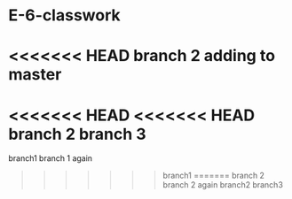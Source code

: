 # E-6-classwork
<<<<<<< HEAD
branch 2
adding to master
=======
<<<<<<< HEAD
<<<<<<< HEAD
branch 2
branch 3 
=======
branch1
branch 1 again
>>>>>>> branch1
=======
branch 2
branch 2 again
>>>>>>> branch2
>>>>>>> branch3
